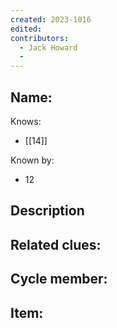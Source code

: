 ```yaml
---
created: 2023-1016
edited:
contributors:
  - Jack Howard
  - 
---
```


Name:
- 

Knows:
- [[14]]

Known by:
- 12

Description
- 

Related clues:
- 
Cycle member:
- 
Item:
- 




